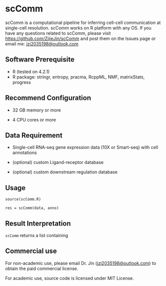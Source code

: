 # scComm
scComm is a computational pipeline for inferring cell-cell communication at single-cell resolution. scComm works on R platform with any OS. If you have any questions related to scComm, please visit https://github.com/ZijieJin/scComm and post them on the Issues page or email me: jzj2035198@outlook.com

## Software Prerequisite

- R (tested on 4.2.1)
- R package: stringr, entropy, pracma, RcppML, NMF, matrixStats, progress

## Recommend Configuration

- 32 GB memory or more 

- 4 CPU cores or more

## Data Requirement

- Single-cell RNA-seq gene expression data (10X or Smart-seq) with cell annotations

- (optional) custom Ligand-receptor database

- (optional) custom downstream regulation database

## Usage

`source(scComm.R)`

`res = scComm(data, anno)`

## Result Interpretation

`scComm` returns a list containing 

## Commercial use

For non-academic use, please email Dr. Jin (jzj2035198@outlook.com) to obtain the paid commercial license.

For academic use, source code is licensed under MIT License. 
